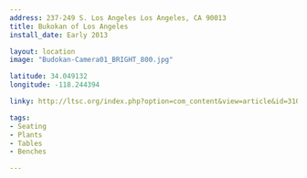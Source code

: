 ```yaml
---
address: 237-249 S. Los Angeles Los Angeles, CA 90013
title: Bukokan of Los Angeles
install_date: Early 2013

layout: location
image: "Budokan-Camera01_BRIGHT_800.jpg"

latitude: 34.049132
longitude: -118.244394

linky: http://ltsc.org/index.php?option=com_content&view=article&id=310

tags:	
- Seating
- Plants
- Tables
- Benches

---
```

